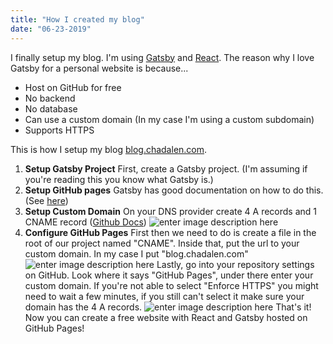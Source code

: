 ```yaml
---
title: "How I created my blog"
date: "06-23-2019"
---
```


I finally setup my blog. I'm using [Gatsby](https://www.gatsbyjs.org/) and [React](https://reactjs.org/). The reason why I love Gatsby for a personal website is because...

 - Host on GitHub for free
 - No backend
 - No database
 - Can use a custom domain (In my case I'm using a custom subdomain)
 - Supports HTTPS

This is how I setup my blog [blog.chadalen.com](blog.chadalen.com).

 1. **Setup Gatsby Project**
First, create a Gatsby project. (I'm assuming if you're reading this you know what Gatsby is.)
 2. **Setup GitHub pages**
 Gatsby has good documentation on how to do this. (See [here](https://www.gatsbyjs.org/docs/how-gatsby-works-with-github-pages/)) 
 3. **Setup Custom Domain**
On your DNS provider create 4 A records and 1 CNAME record ([Github Docs](https://help.github.com/en/articles/setting-up-an-apex-domain))
![enter image description here](https://i.imgur.com/Z92xbSX.png)
 4. **Configure GitHub Pages**
First then we need to do is create a file in the root of our project named "CNAME". Inside that, put the url to your custom domain. In my case I put "blog.chadalen.com"
![enter image description here](https://i.imgur.com/8gMrG3e.png)
Lastly, go into your repository settings on GitHub. Look where it says "GitHub Pages", under there enter your custom domain. If you're not able to select "Enforce HTTPS" you might need to wait a few minutes, if you still can't select it make sure your domain has the 4 A records.
![enter image description here](https://i.imgur.com/sQw8hV7.png)
That's it! Now you can create a free website with React and Gatsby hosted on GitHub Pages!
